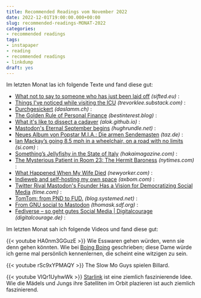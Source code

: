 ```yaml
---
title: Recommended Readings vom November 2022
date: 2022-12-01T19:00:00.000+00:00
slug: recommended-readings-MONAT-2022
categories:
- recommended readings
tags:
- instapaper
- reading
- recommended readings
- linkdump
draft: yes
---
```


Im letzten Monat las ich folgende Texte und fand diese gut:

- [What not to say to someone who has just been laid off](https://sifted.eu/articles/what-not-to-say-layoff/) *(sifted.eu)* :
- [Things I've noticed while visiting the ICU](https://trevorklee.substack.com/p/things-ive-noticed-while-visiting) *(trevorklee.substack.com)* :
- [Durchgesickert](https://daslamm.ch/durchgesickert/) *(daslamm.ch)* :
- [The Golden Rule of Personal Finance](https://bestinterest.blog/golden-rule/) *(bestinterest.blog)* :
- [What it's like to dissect a cadaver](http://alok.github.io/2022/11/09/dissection/) *(alok.github.io)* :
- [Mastodon's Eternal September begins](https://www.hughrundle.net/home-invasion/) *(hughrundle.net)* :
- [Neues Album von Popstar M.I.A.: Die armen Sendemasten](https://taz.de/!5893366/) *(taz.de)* :
- [Ian Mackay’s going 8.5 mph in a wheelchair, on a road with no limits](https://www.si.com/sports-illustrated/2022/09/14/ian-mackay-wheelchair-daily-cover) *(si.com)* :
- [Something’s Jellyfishy in the State of Italy](https://hakaimagazine.com/features/somethings-jellyfishy-in-the-state-of-italy/) *(hakaimagazine.com)* :
- [The Mysterious Patient in Room 23: The Hermit Baroness](https://www.nytimes.com/2022/10/20/nyregion/baroness-birgit-thyssen-bornemisza.html) *(nytimes.com)* :
- [What Happened When My Wife Died](https://www.newyorker.com/culture/personal-history/what-happened-when-my-wife-died) *(newyorker.com)* :
- [Indieweb and self-hosting my own space](https://axbom.com/indieweb/) *(axbom.com)* :
- [Twitter Rival Mastodon's Founder Has a Vision for Democratizing Social Media](https://time.com/6229230/mastodon-eugen-rochko-interview/) *(time.com)* :
- [TomTom: from PND to FUD.](https://blog.systemed.net/post/2) *(blog.systemed.net)* :
- [From GNU social to Mastodon](https://thomask.sdf.org/blog/2018/08/19/from-gnu-social-to-mastodon.html) *(thomask.sdf.org)* :
- [Fediverse – so geht gutes Social Media | Digitalcourage](https://digitalcourage.de/digitale-selbstverteidigung/fediverse) *(digitalcourage.de)* :

Im letzten Monat sah ich folgende Videos und fand diese gut:

{{< youtube HA0nm3GGuzE >}}
Wie Esswaren gehen würden, wenn sie denn gehen könnten.
Wie bei [Boing Boing](https://boingboing.net/2022/11/10/how-would-food-walk.html) geschrieben; diese Dame würde ich gerne mal persönlich kennenlernen, die scheint eine witzigen zu sein.

{{< youtube rSc9xYPMAQY >}}
The Slow Mo Guys spielen Billard.

{{< youtube VIQr1UyhwWk >}}
[Starlink](https://www.starlink.com) ist eine ziemlich faszinierende Idee.
Wie die Mädels und Jungs ihre Satelliten im Orbit plazieren ist auch ziemlich faszinierend.